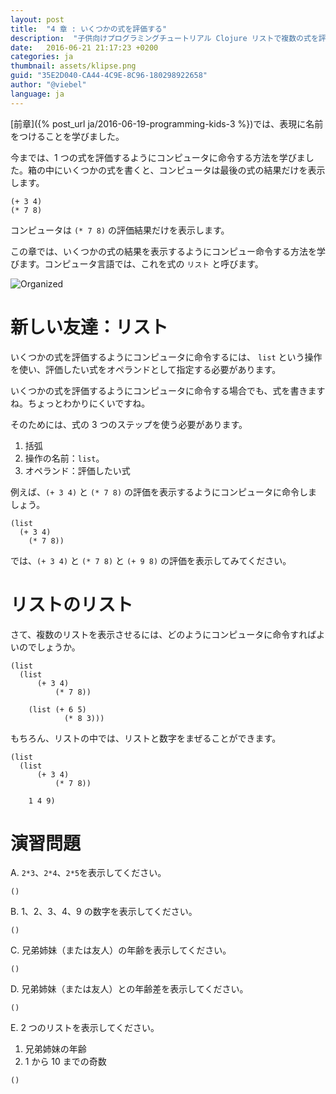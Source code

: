 ```yaml
---
layout: post
title:  "4 章 : いくつかの式を評価する"
description:  "子供向けプログラミングチュートリアル Clojure リストで複数の式を評価する"
date:   2016-06-21 21:17:23 +0200
categories: ja
thumbnail: assets/klipse.png
guid: "35E2D040-CA44-4C9E-8C96-180298922658"
author: "@viebel"
language: ja
---
```


[前章]({% post_url ja/2016-06-19-programming-kids-3 %})では、表現に名前をつけることを学びました。

今までは、1 つの式を評価するようにコンピュータに命令する方法を学びました。箱の中にいくつかの式を書くと、コンピュータは最後の式の結果だけを表示します。

~~~klipse
(+ 3 4)
(* 7 8)
~~~

コンピュータは `(* 7 8)` の評価結果だけを表示します。

この章では、いくつかの式の結果を表示するようにコンピュー命令する方法を学びます。コンピュータ言語では、これを式の `リスト` と呼びます。

![Organized](/assets/images/shopping-list.jpg)

# 新しい友達：リスト

いくつかの式を評価するようにコンピュータに命令するには、 `list` という操作を使い、評価したい式をオペランドとして指定する必要があります。

いくつかの式を評価するようにコンピュータに命令する場合でも、式を書きますね。ちょっとわかりにくいですね。

そのためには、式の 3 つのステップを使う必要があります。

1. 括弧
2. 操作の名前：`list`。
3. オペランド：評価したい式

例えば、`(+ 3 4)` と `(* 7 8)` の評価を表示するようにコンピュータに命令しましょう。

~~~klipse
(list
  (+ 3 4)
    (* 7 8))
~~~

では、`(+ 3 4)` と `(* 7 8)` と `(+ 9 8)` の評価を表示してみてください。



# リストのリスト

さて、複数のリストを表示させるには、どのようにコンピュータに命令すればよいのでしょうか。

~~~klipse
(list
  (list
      (+ 3 4)
          (* 7 8))

    (list (+ 6 5)
            (* 8 3)))

~~~

もちろん、リストの中では、リストと数字をまぜることができます。

~~~klipse
(list
  (list
      (+ 3 4)
          (* 7 8))
  
    1 4 9)
~~~

# 演習問題


A. `2*3`、`2*4`、`2*5`を表示してください。

~~~klipse
()
~~~


B. 1、2、3、4、9 の数字を表示してください。

~~~klipse
()
~~~

C. 兄弟姉妹（または友人）の年齢を表示してください。


~~~klipse
()
~~~

D. 兄弟姉妹（または友人）との年齢差を表示してください。

~~~klipse
()
~~~

E. 2 つのリストを表示してください。

1. 兄弟姉妹の年齢
2. 1 から 10 までの奇数

~~~klipse
()
~~~


